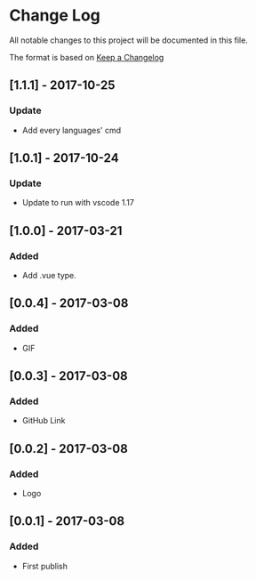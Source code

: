 # Change Log
All notable changes to this project will be documented in this file.

The format is based on [Keep a Changelog](http://keepachangelog.com/)

## [1.1.1] - 2017-10-25
### Update
- Add every languages' cmd

## [1.0.1] - 2017-10-24
### Update
- Update to run with vscode 1.17

## [1.0.0] - 2017-03-21
### Added
- Add .vue type.

## [0.0.4] - 2017-03-08
### Added
- GIF

## [0.0.3] - 2017-03-08
### Added
- GitHub Link

## [0.0.2] - 2017-03-08
### Added
- Logo

## [0.0.1] - 2017-03-08
### Added
- First publish
